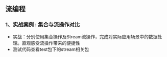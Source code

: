 ## 流编程

### 1、实战案例 : 集合与流操作对比
* 实战：分别使用集合操作及Stream流操作，完成对实际应用场景中的数据处理。直观感受流操作带来的便捷性
* 测试代码查看test包下的stream相关包

 